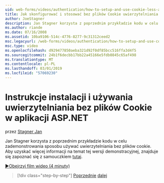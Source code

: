 ```yaml
---
uid: web-forms/videos/authentication/how-to-setup-and-use-cookie-less-authentication-in-an-aspnet-application
title: Jak skonfigurować i stosować bez plików Cookie uwierzytelniania w aplikacji ASP.NET | Dokumentacja firmy Microsoft
author: JoeStagner
description: Jan Stagner korzysta z poprzednim przykładzie kodu w celu zademonstrowania sposobu używać uwierzytelniania bez plików cookie. Aby uzyskać więcej informacji na temat tej wersji demonstracyjnej znajduje się zapoznać się z samouczkiem...
ms.author: riande
ms.date: 07/16/2008
ms.assetid: 10ba9106-514c-4776-8277-9c31312ceed2
msc.legacyurl: /web-forms/videos/authentication/how-to-setup-and-use-cookie-less-authentication-in-an-aspnet-application
msc.type: video
ms.openlocfilehash: d929477850aeba321d92f0df85bcc516ffa3d4f5
ms.sourcegitcommit: 24b1f6decbb17bb22a45166e5fdb0845c65af498
ms.translationtype: MT
ms.contentlocale: pl-PL
ms.lasthandoff: 03/01/2019
ms.locfileid: "57069230"
---
```

<a name="how-to-setup-and-use-cookie-less-authentication-in-an-aspnet-application"></a>Instrukcje instalacji i używania uwierzytelniania bez plików Cookie w aplikacji ASP.NET
====================
przez [Stagner Jan](https://github.com/JoeStagner)

Jan Stagner korzysta z poprzednim przykładzie kodu w celu zademonstrowania sposobu używać uwierzytelniania bez plików cookie. Aby uzyskać więcej informacji na temat tej wersji demonstracyjnej, znajduje się zapoznać się z samouczkiem [tutaj](../../overview/older-versions-security/introduction/forms-authentication-configuration-and-advanced-topics-vb.md).

[&#9654;Obejrzyj film wideo (4 minuty)](https://channel9.msdn.com/Blogs/ASP-NET-Site-Videos/how-to-setup-and-use-cookie-less-authentication-in-an-aspnet-application)

> [!div class="step-by-step"]
> [Poprzednie](how-to-change-the-forms-authentication-properties.md)
> [dalej](asp-forms-login-relocation.md)
